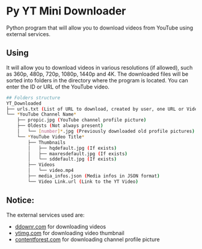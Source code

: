 # Py YT Mini Downloader
Python program that will allow you to download videos from YouTube using external services.

## Using
It will allow you to download videos in various resolutions (if allowed), such as 360p, 480p, 720p, 1080p, 1440p and 4K.
The downloaded files will be sorted into folders in the directory where the program is located.
You can enter the ID or URL of the YouTube video.

```bash
## Folders structure
YT_Downloaded
├── urls.txt (List of URL to download, created by user, one URL or Video ID per line)
└── *YouTube Channel Name*
    ├── propic.jpg (YouTube channel profile picture)
    ├── Oldests (Not always present)
    │   └── [number]*.jpg (Previously downloaded old profile pictures)
    └── *YouTube Video Title*
        ├── Thumbnails
        │   ├── hqdefault.jpg (If exists)
        │   ├── maxresdefault.jpg (If exists)
        │   └── sddefault.jpg (If exists)
        ├── Videos
        │   └── video.mp4
        ├── media_infos.json (Media infos in JSON format)
        └── Video Link.url (Link to the YT Video)
```
## Notice:
The external services used are:
- [ddownr.com](https://ddownr.com) for downloading videos
- [ytimg.com](https://ytimg.com) for downloading video thumbnail
- [contentforest.com](https://contentforest.com) for downloading channel profile picture